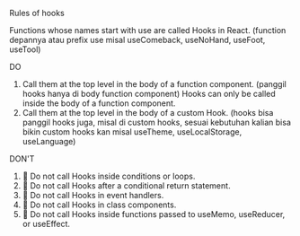 Rules of hooks

Functions whose names start with use are called Hooks in React. (function depannya atau prefix use misal useComeback, useNoHand, useFoot, useTool)

DO

1. Call them at the top level in the body of a function component. (panggil hooks hanya di body function component) Hooks can only be called inside the body of a function component.
2. Call them at the top level in the body of a custom Hook. (hooks bisa panggil hooks juga, misal di custom hooks, sesuai kebutuhan kalian bisa bikin custom hooks kan misal useTheme, useLocalStorage, useLanguage)

DON'T

1. 🔴 Do not call Hooks inside conditions or loops.
2. 🔴 Do not call Hooks after a conditional return statement.
3. 🔴 Do not call Hooks in event handlers.
4. 🔴 Do not call Hooks in class components.
5. 🔴 Do not call Hooks inside functions passed to useMemo, useReducer, or useEffect.
